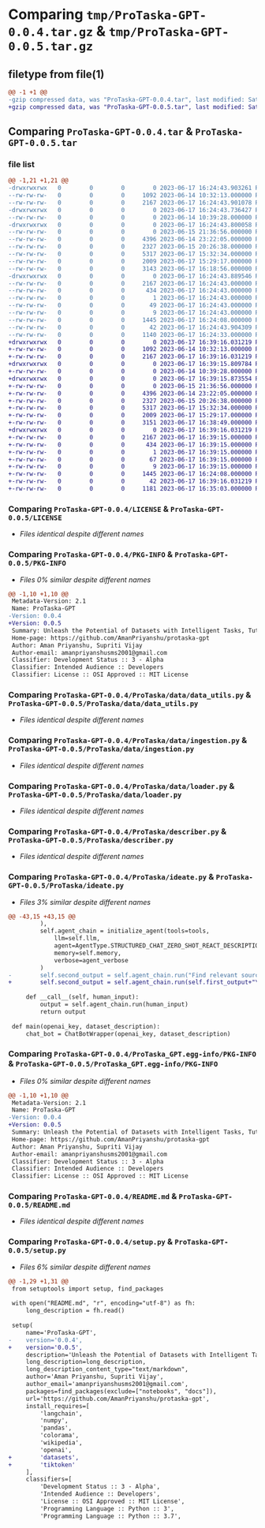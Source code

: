 # Comparing `tmp/ProTaska-GPT-0.0.4.tar.gz` & `tmp/ProTaska-GPT-0.0.5.tar.gz`

## filetype from file(1)

```diff
@@ -1 +1 @@
-gzip compressed data, was "ProTaska-GPT-0.0.4.tar", last modified: Sat Jun 17 16:24:43 2023, max compression
+gzip compressed data, was "ProTaska-GPT-0.0.5.tar", last modified: Sat Jun 17 16:39:16 2023, max compression
```

## Comparing `ProTaska-GPT-0.0.4.tar` & `ProTaska-GPT-0.0.5.tar`

### file list

```diff
@@ -1,21 +1,21 @@
-drwxrwxrwx   0        0        0        0 2023-06-17 16:24:43.903261 ProTaska-GPT-0.0.4/
--rw-rw-rw-   0        0        0     1092 2023-06-14 10:32:13.000000 ProTaska-GPT-0.0.4/LICENSE
--rw-rw-rw-   0        0        0     2167 2023-06-17 16:24:43.901078 ProTaska-GPT-0.0.4/PKG-INFO
-drwxrwxrwx   0        0        0        0 2023-06-17 16:24:43.736427 ProTaska-GPT-0.0.4/ProTaska/
--rw-rw-rw-   0        0        0        0 2023-06-14 10:39:28.000000 ProTaska-GPT-0.0.4/ProTaska/__init__.py
-drwxrwxrwx   0        0        0        0 2023-06-17 16:24:43.800058 ProTaska-GPT-0.0.4/ProTaska/data/
--rw-rw-rw-   0        0        0        0 2023-06-15 21:36:56.000000 ProTaska-GPT-0.0.4/ProTaska/data/__init__.py
--rw-rw-rw-   0        0        0     4396 2023-06-14 23:22:05.000000 ProTaska-GPT-0.0.4/ProTaska/data/data_utils.py
--rw-rw-rw-   0        0        0     2327 2023-06-15 20:26:38.000000 ProTaska-GPT-0.0.4/ProTaska/data/ingestion.py
--rw-rw-rw-   0        0        0     5317 2023-06-17 15:32:34.000000 ProTaska-GPT-0.0.4/ProTaska/data/loader.py
--rw-rw-rw-   0        0        0     2009 2023-06-17 15:29:17.000000 ProTaska-GPT-0.0.4/ProTaska/describer.py
--rw-rw-rw-   0        0        0     3143 2023-06-17 16:18:56.000000 ProTaska-GPT-0.0.4/ProTaska/ideate.py
-drwxrwxrwx   0        0        0        0 2023-06-17 16:24:43.889546 ProTaska-GPT-0.0.4/ProTaska_GPT.egg-info/
--rw-rw-rw-   0        0        0     2167 2023-06-17 16:24:43.000000 ProTaska-GPT-0.0.4/ProTaska_GPT.egg-info/PKG-INFO
--rw-rw-rw-   0        0        0      434 2023-06-17 16:24:43.000000 ProTaska-GPT-0.0.4/ProTaska_GPT.egg-info/SOURCES.txt
--rw-rw-rw-   0        0        0        1 2023-06-17 16:24:43.000000 ProTaska-GPT-0.0.4/ProTaska_GPT.egg-info/dependency_links.txt
--rw-rw-rw-   0        0        0       49 2023-06-17 16:24:43.000000 ProTaska-GPT-0.0.4/ProTaska_GPT.egg-info/requires.txt
--rw-rw-rw-   0        0        0        9 2023-06-17 16:24:43.000000 ProTaska-GPT-0.0.4/ProTaska_GPT.egg-info/top_level.txt
--rw-rw-rw-   0        0        0     1445 2023-06-17 16:24:08.000000 ProTaska-GPT-0.0.4/README.md
--rw-rw-rw-   0        0        0       42 2023-06-17 16:24:43.904309 ProTaska-GPT-0.0.4/setup.cfg
--rw-rw-rw-   0        0        0     1140 2023-06-17 16:24:33.000000 ProTaska-GPT-0.0.4/setup.py
+drwxrwxrwx   0        0        0        0 2023-06-17 16:39:16.031219 ProTaska-GPT-0.0.5/
+-rw-rw-rw-   0        0        0     1092 2023-06-14 10:32:13.000000 ProTaska-GPT-0.0.5/LICENSE
+-rw-rw-rw-   0        0        0     2167 2023-06-17 16:39:16.031219 ProTaska-GPT-0.0.5/PKG-INFO
+drwxrwxrwx   0        0        0        0 2023-06-17 16:39:15.809784 ProTaska-GPT-0.0.5/ProTaska/
+-rw-rw-rw-   0        0        0        0 2023-06-14 10:39:28.000000 ProTaska-GPT-0.0.5/ProTaska/__init__.py
+drwxrwxrwx   0        0        0        0 2023-06-17 16:39:15.873554 ProTaska-GPT-0.0.5/ProTaska/data/
+-rw-rw-rw-   0        0        0        0 2023-06-15 21:36:56.000000 ProTaska-GPT-0.0.5/ProTaska/data/__init__.py
+-rw-rw-rw-   0        0        0     4396 2023-06-14 23:22:05.000000 ProTaska-GPT-0.0.5/ProTaska/data/data_utils.py
+-rw-rw-rw-   0        0        0     2327 2023-06-15 20:26:38.000000 ProTaska-GPT-0.0.5/ProTaska/data/ingestion.py
+-rw-rw-rw-   0        0        0     5317 2023-06-17 15:32:34.000000 ProTaska-GPT-0.0.5/ProTaska/data/loader.py
+-rw-rw-rw-   0        0        0     2009 2023-06-17 15:29:17.000000 ProTaska-GPT-0.0.5/ProTaska/describer.py
+-rw-rw-rw-   0        0        0     3151 2023-06-17 16:38:49.000000 ProTaska-GPT-0.0.5/ProTaska/ideate.py
+drwxrwxrwx   0        0        0        0 2023-06-17 16:39:16.031219 ProTaska-GPT-0.0.5/ProTaska_GPT.egg-info/
+-rw-rw-rw-   0        0        0     2167 2023-06-17 16:39:15.000000 ProTaska-GPT-0.0.5/ProTaska_GPT.egg-info/PKG-INFO
+-rw-rw-rw-   0        0        0      434 2023-06-17 16:39:15.000000 ProTaska-GPT-0.0.5/ProTaska_GPT.egg-info/SOURCES.txt
+-rw-rw-rw-   0        0        0        1 2023-06-17 16:39:15.000000 ProTaska-GPT-0.0.5/ProTaska_GPT.egg-info/dependency_links.txt
+-rw-rw-rw-   0        0        0       67 2023-06-17 16:39:15.000000 ProTaska-GPT-0.0.5/ProTaska_GPT.egg-info/requires.txt
+-rw-rw-rw-   0        0        0        9 2023-06-17 16:39:15.000000 ProTaska-GPT-0.0.5/ProTaska_GPT.egg-info/top_level.txt
+-rw-rw-rw-   0        0        0     1445 2023-06-17 16:24:08.000000 ProTaska-GPT-0.0.5/README.md
+-rw-rw-rw-   0        0        0       42 2023-06-17 16:39:16.031219 ProTaska-GPT-0.0.5/setup.cfg
+-rw-rw-rw-   0        0        0     1181 2023-06-17 16:35:03.000000 ProTaska-GPT-0.0.5/setup.py
```

### Comparing `ProTaska-GPT-0.0.4/LICENSE` & `ProTaska-GPT-0.0.5/LICENSE`

 * *Files identical despite different names*

### Comparing `ProTaska-GPT-0.0.4/PKG-INFO` & `ProTaska-GPT-0.0.5/PKG-INFO`

 * *Files 0% similar despite different names*

```diff
@@ -1,10 +1,10 @@
 Metadata-Version: 2.1
 Name: ProTaska-GPT
-Version: 0.0.4
+Version: 0.0.5
 Summary: Unleash the Potential of Datasets with Intelligent Tasks, Tutorials, and Algorithm Recommendations.
 Home-page: https://github.com/AmanPriyanshu/protaska-gpt
 Author: Aman Priyanshu, Supriti Vijay
 Author-email: amanpriyanshusms2001@gmail.com
 Classifier: Development Status :: 3 - Alpha
 Classifier: Intended Audience :: Developers
 Classifier: License :: OSI Approved :: MIT License
```

### Comparing `ProTaska-GPT-0.0.4/ProTaska/data/data_utils.py` & `ProTaska-GPT-0.0.5/ProTaska/data/data_utils.py`

 * *Files identical despite different names*

### Comparing `ProTaska-GPT-0.0.4/ProTaska/data/ingestion.py` & `ProTaska-GPT-0.0.5/ProTaska/data/ingestion.py`

 * *Files identical despite different names*

### Comparing `ProTaska-GPT-0.0.4/ProTaska/data/loader.py` & `ProTaska-GPT-0.0.5/ProTaska/data/loader.py`

 * *Files identical despite different names*

### Comparing `ProTaska-GPT-0.0.4/ProTaska/describer.py` & `ProTaska-GPT-0.0.5/ProTaska/describer.py`

 * *Files identical despite different names*

### Comparing `ProTaska-GPT-0.0.4/ProTaska/ideate.py` & `ProTaska-GPT-0.0.5/ProTaska/ideate.py`

 * *Files 3% similar despite different names*

```diff
@@ -43,15 +43,15 @@
         ),
         self.agent_chain = initialize_agent(tools=tools, 
             llm=self.llm, 
             agent=AgentType.STRUCTURED_CHAT_ZERO_SHOT_REACT_DESCRIPTION, 
             memory=self.memory,
             verbose=agent_verbose
         )
-        self.second_output = self.agent_chain.run("Find relevant sources from Wikipedia from the above techniques and advances you just said. Also include some TLDRs in front of those links. Be specific to the ML techniques previously mentioned.")
+        self.second_output = self.agent_chain.run(self.first_output+"\n\nFind relevant sources from Wikipedia from the above techniques and advances. Also include some TLDRs in front of those links. Be specific to the ML techniques previously mentioned.")
 
     def __call__(self, human_input):
         output = self.agent_chain.run(human_input)
         return output
 
 def main(openai_key, dataset_description):
     chat_bot = ChatBotWrapper(openai_key, dataset_description)
```

### Comparing `ProTaska-GPT-0.0.4/ProTaska_GPT.egg-info/PKG-INFO` & `ProTaska-GPT-0.0.5/ProTaska_GPT.egg-info/PKG-INFO`

 * *Files 0% similar despite different names*

```diff
@@ -1,10 +1,10 @@
 Metadata-Version: 2.1
 Name: ProTaska-GPT
-Version: 0.0.4
+Version: 0.0.5
 Summary: Unleash the Potential of Datasets with Intelligent Tasks, Tutorials, and Algorithm Recommendations.
 Home-page: https://github.com/AmanPriyanshu/protaska-gpt
 Author: Aman Priyanshu, Supriti Vijay
 Author-email: amanpriyanshusms2001@gmail.com
 Classifier: Development Status :: 3 - Alpha
 Classifier: Intended Audience :: Developers
 Classifier: License :: OSI Approved :: MIT License
```

### Comparing `ProTaska-GPT-0.0.4/README.md` & `ProTaska-GPT-0.0.5/README.md`

 * *Files identical despite different names*

### Comparing `ProTaska-GPT-0.0.4/setup.py` & `ProTaska-GPT-0.0.5/setup.py`

 * *Files 6% similar despite different names*

```diff
@@ -1,29 +1,31 @@
 from setuptools import setup, find_packages
 
 with open("README.md", "r", encoding="utf-8") as fh:
     long_description = fh.read()
 
 setup(
     name='ProTaska-GPT',
-    version='0.0.4',
+    version='0.0.5',
     description='Unleash the Potential of Datasets with Intelligent Tasks, Tutorials, and Algorithm Recommendations.',
     long_description=long_description,
     long_description_content_type="text/markdown",
     author='Aman Priyanshu, Supriti Vijay',
     author_email='amanpriyanshusms2001@gmail.com',
     packages=find_packages(exclude=["notebooks", "docs"]),
     url='https://github.com/AmanPriyanshu/protaska-gpt',
     install_requires=[
         'langchain',
         'numpy',
         'pandas',
         'colorama',
         'wikipedia',
         'openai',
+        'datasets',
+        'tiktoken'
     ],
     classifiers=[
         'Development Status :: 3 - Alpha',
         'Intended Audience :: Developers',
         'License :: OSI Approved :: MIT License',
         'Programming Language :: Python :: 3',
         'Programming Language :: Python :: 3.7',
```


